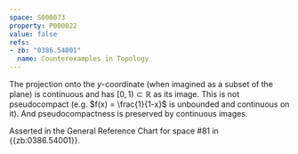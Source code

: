 ```yaml
---
space: S000073
property: P000022
value: false
refs:
- zb: "0386.54001"
  name: Counterexamples in Topology
---
```


The projection onto the $y$-coordinate (when imagined as a subset of the plane) is continuous and has $[0,1) \subset \mathbb{R}$ as its image. This is not pseudocompact (e.g. $f(x) = \frac{1}{1-x}$ is unbounded and continuous on it). And pseudocompactness is preserved by continuous images.

Asserted in the General Reference Chart for space #81 in
{{zb:0386.54001}}.
